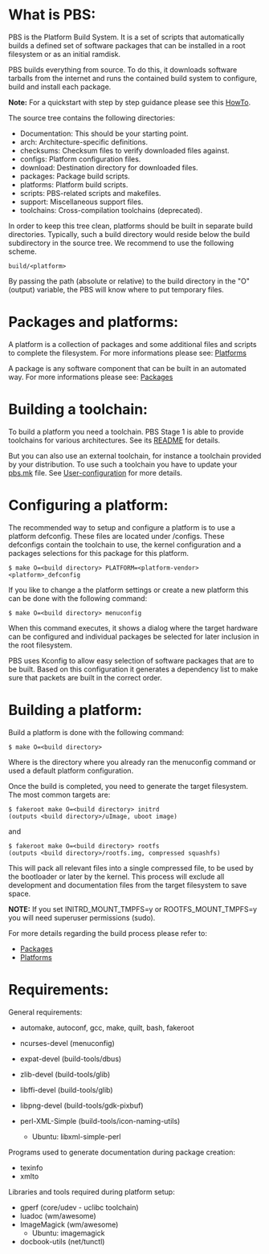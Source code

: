 # What is PBS:

PBS is the Platform Build System. It is a set of scripts that automatically
builds a defined set of software packages that can be installed in a root
filesystem or as an initial ramdisk.

PBS builds everything from source. To do this, it downloads software tarballs
from the internet and runs the contained build system to configure, build and
install each package.

**Note:** For a quickstart with step by step guidance please see this
[HowTo](./Documentation/linux-howto).

The source tree contains the following directories:

  * Documentation:  This should be your starting point.
  * arch:           Architecture-specific definitions.
  * checksums:      Checksum files to verify downloaded files against.
  * configs:        Platform configuration files.
  * download:       Destination directory for downloaded files.
  * packages:       Package build scripts.
  * platforms:      Platform build scripts.
  * scripts:        PBS-related scripts and makefiles.
  * support:        Miscellaneous support files.
  * toolchains:     Cross-compilation toolchains (deprecated).

In order to keep this tree clean, platforms should be built in separate build
directories. Typically, such a build directory would reside below the build
subdirectory in the source tree. We recommend to use the following scheme.

	build/<platform>

By passing the path (absolute or relative) to the build directory in the "O"
(output) variable, the PBS will know where to put temporary files.


# Packages and platforms:

A platform is a collection of packages and some additional files and scripts
to complete the filesystem.
For more informations please see: [Platforms](./Documentation/platforms.md)

A package is any software component that can be built in an automated way.
For more informations please see: [Packages](./Documentation/packages.md)


# Building a toolchain:

To build a platform you need a toolchain. PBS Stage 1 is able to provide
toolchains for various architectures. See its
[README](https://github.com/avionic-design/pbs-stage1/blob/master/README.md)
for details.

But you can also use an external toolchain, for instance a toolchain provided
by your distribution. To use such a toolchain you have to update your
[pbs.mk](./pbs.mk) file.
See [User-configuration](./Documentation/user-configuration) for more details.


# Configuring a platform:

The recommended way to setup and configure a platform is to use a platform
defconfig. These files are located under <pbsdir>/configs. These defconfigs
contain the toolchain to use, the kernel configuration and a packages
selections for this package for this platform.

	$ make O=<build directory> PLATFORM=<platform-vendor> <platform>_defconfig

If you like to change a the platform settings or create a new platform this
can be done with the following command:

	$ make O=<build directory> menuconfig

When this command executes, it shows a dialog where the target hardware can be
configured and individual packages be selected for later inclusion in the root
filesystem.

PBS uses Kconfig to allow easy selection of software packages that are to be
built. Based on this configuration it generates a dependency list to make sure
that packets are built in the correct order.


# Building a platform:

Build a platform is done with the following command:

	$ make O=<build directory>

Where <build directory> is the directory where you already ran the menuconfig
command or used a default platform configuration.

Once the build is completed, you need to generate the target filesystem. The
most common targets are:

	$ fakeroot make O=<build directory> initrd
	(outputs <build directory>/uImage, uboot image)

and

	$ fakeroot make O=<build directory> rootfs
	(outputs <build directory>/rootfs.img, compressed squashfs)

This will pack all relevant files into a single compressed file, to be used
by the bootloader or later by the kernel. This process will exclude all
development and documentation files from the target filesystem to save space.

**NOTE:** If you set INITRD_MOUNT_TMPFS=y or ROOTFS_MOUNT_TMPFS=y you will need
superuser permissions (sudo).

For more details regarding the build process please refer to:
  * [Packages](./Documentation/packages.md)
  * [Platforms](./Documentation/platforms.md)


# Requirements:

General requirements:

  * automake, autoconf, gcc, make, quilt, bash, fakeroot

  * ncurses-devel       (menuconfig)
  * expat-devel         (build-tools/dbus)
  * zlib-devel          (build-tools/glib)
  * libffi-devel        (build-tools/glib)
  * libpng-devel        (build-tools/gdk-pixbuf)
  * perl-XML-Simple     (build-tools/icon-naming-utils)
    * Ubuntu: libxml-simple-perl


Programs used to generate documentation during package creation:

  * texinfo
  * xmlto

Libraries and tools required during platform setup:

  * gperf               (core/udev - uclibc toolchain)
  * luadoc              (wm/awesome)
  * ImageMagick         (wm/awesome)
    * Ubuntu: imagemagick
  * docbook-utils       (net/tunctl)
